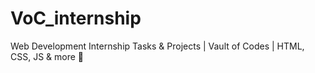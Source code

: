 # VoC_internship
Web Development Internship Tasks &amp; Projects | Vault of Codes | HTML, CSS, JS &amp; more 🚀
